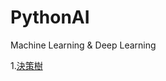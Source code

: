 # PythonAI
Machine Learning &amp; Deep Learning

1.[決策樹](https://github.com/chiajung0001/PythonAI/blob/master/classification.ipynb)
